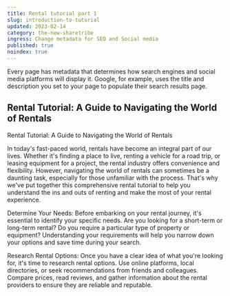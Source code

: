 ```yaml
---
title: Rental tutorial part 1
slug: introduction-to-tutorial
updated: 2023-02-14
category: the-new-sharetribe
ingress: Change metadata for SEO and Social media
published: true
noindex: true
---
```


Every page has metadata that determines how search engines and social
media platforms will display it. Google, for example, uses the title and
description you set to your page to populate their search results page.

## Rental Tutorial: A Guide to Navigating the World of Rentals

Rental Tutorial: A Guide to Navigating the World of Rentals

In today's fast-paced world, rentals have become an integral part of our
lives. Whether it's finding a place to live, renting a vehicle for a
road trip, or leasing equipment for a project, the rental industry
offers convenience and flexibility. However, navigating the world of
rentals can sometimes be a daunting task, especially for those
unfamiliar with the process. That's why we've put together this
comprehensive rental tutorial to help you understand the ins and outs of
renting and make the most of your rental experience.

Determine Your Needs: Before embarking on your rental journey, it's
essential to identify your specific needs. Are you looking for a
short-term or long-term rental? Do you require a particular type of
property or equipment? Understanding your requirements will help you
narrow down your options and save time during your search.

Research Rental Options: Once you have a clear idea of what you're
looking for, it's time to research rental options. Use online platforms,
local directories, or seek recommendations from friends and colleagues.
Compare prices, read reviews, and gather information about the rental
providers to ensure they are reliable and reputable.
